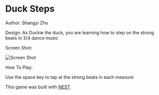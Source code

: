 # Duck Steps

Author: Shangyi Zhu

Design: As Duckie the duck, you are learning how to step on the strong beats in 3/4 dance music

Screen Shot:

![Screen Shot](screenshot.png)

How To Play:

Use the space key to tap at the strong beats in each measure

This game was built with [NEST](NEST.md).
